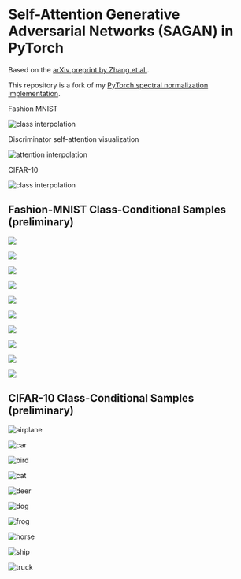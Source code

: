 # Self-Attention Generative Adversarial Networks (SAGAN) in PyTorch

Based on the [arXiv preprint by Zhang et al.](https://arxiv.org/abs/1805.08318).

This repository is a fork of my [PyTorch spectral normalization implementation](https://github.com/christiancosgrove/pytorch-spectral-normalization-gan).


Fashion MNIST

![class interpolation](https://github.com/christiancosgrove/pytorch-sagan/blob/master/generation_results/interpolate_fashion.gif?raw=true)

Discriminator self-attention visualization

![attention interpolation](https://github.com/christiancosgrove/pytorch-sagan/blob/master/generation_results/attention_fashion.gif?raw=true)

CIFAR-10

![class interpolation](https://github.com/christiancosgrove/pytorch-sagan/blob/master/generation_results/interpolate.gif?raw=true)



## Fashion-MNIST Class-Conditional Samples (preliminary)
![](https://github.com/christiancosgrove/pytorch-sagan/blob/master/generation_results/990_00.png?raw=true)

![](https://github.com/christiancosgrove/pytorch-sagan/blob/master/generation_results/990_01.png?raw=true)

![](https://github.com/christiancosgrove/pytorch-sagan/blob/master/generation_results/990_02.png?raw=true)

![](https://github.com/christiancosgrove/pytorch-sagan/blob/master/generation_results/990_03.png?raw=true)

![](https://github.com/christiancosgrove/pytorch-sagan/blob/master/generation_results/990_04.png?raw=true)

![](https://github.com/christiancosgrove/pytorch-sagan/blob/master/generation_results/990_05.png?raw=true)

![](https://github.com/christiancosgrove/pytorch-sagan/blob/master/generation_results/990_06.png?raw=true)

![](https://github.com/christiancosgrove/pytorch-sagan/blob/master/generation_results/990_07.png?raw=true)

![](https://github.com/christiancosgrove/pytorch-sagan/blob/master/generation_results/990_08.png?raw=true)

![](https://github.com/christiancosgrove/pytorch-sagan/blob/master/generation_results/990_09.png?raw=true)


## CIFAR-10 Class-Conditional Samples (preliminary)
![airplane](https://github.com/christiancosgrove/pytorch-sagan/blob/master/generation_results/1980_00.png?raw=true)

![car](https://github.com/christiancosgrove/pytorch-sagan/blob/master/generation_results/1980_01.png?raw=true)

![bird](https://github.com/christiancosgrove/pytorch-sagan/blob/master/generation_results/1980_02.png?raw=true)

![cat](https://github.com/christiancosgrove/pytorch-sagan/blob/master/generation_results/1980_03.png?raw=true)

![deer](https://github.com/christiancosgrove/pytorch-sagan/blob/master/generation_results/1980_04.png?raw=true)

![dog](https://github.com/christiancosgrove/pytorch-sagan/blob/master/generation_results/1980_05.png?raw=true)

![frog](https://github.com/christiancosgrove/pytorch-sagan/blob/master/generation_results/1980_06.png?raw=true)

![horse](https://github.com/christiancosgrove/pytorch-sagan/blob/master/generation_results/1980_07.png?raw=true)

![ship](https://github.com/christiancosgrove/pytorch-sagan/blob/master/generation_results/1980_08.png?raw=true)

![truck](https://github.com/christiancosgrove/pytorch-sagan/blob/master/generation_results/1980_09.png?raw=true)
